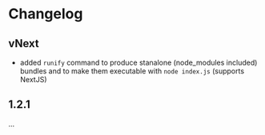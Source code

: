 # Changelog

## vNext

- added `runify` command to produce stanalone (node_modules included) bundles and to make them executable with `node index.js` (supports NextJS)

## 1.2.1

...
